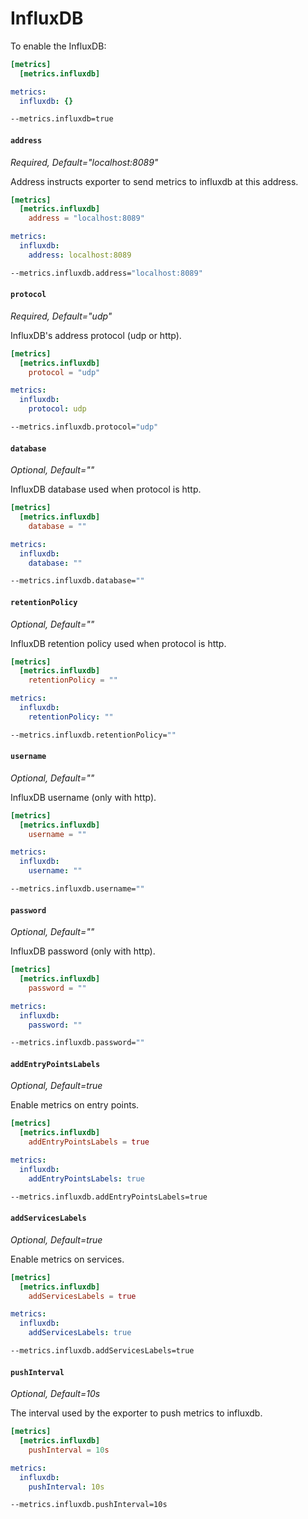 # InfluxDB

To enable the InfluxDB:

```toml tab="File (TOML)"
[metrics]
  [metrics.influxdb]
```

```yaml tab="File (YAML)"
metrics:
  influxdb: {}
```

```bash tab="CLI"
--metrics.influxdb=true
```

#### `address`

_Required, Default="localhost:8089"_

Address instructs exporter to send metrics to influxdb at this address.

```toml tab="File (TOML)"
[metrics]
  [metrics.influxdb]
    address = "localhost:8089"
```

```yaml tab="File (YAML)"
metrics:
  influxdb:
    address: localhost:8089
```

```bash tab="CLI"
--metrics.influxdb.address="localhost:8089"
```

#### `protocol`

_Required, Default="udp"_

InfluxDB's address protocol (udp or http).

```toml tab="File (TOML)"
[metrics]
  [metrics.influxdb]
    protocol = "udp"
```

```yaml tab="File (YAML)"
metrics:
  influxdb:
    protocol: udp
```

```bash tab="CLI"
--metrics.influxdb.protocol="udp"
```

#### `database`

_Optional, Default=""_

InfluxDB database used when protocol is http.

```toml tab="File (TOML)"
[metrics]
  [metrics.influxdb]
    database = ""
```

```yaml tab="File (YAML)"
metrics:
  influxdb:
    database: ""
```

```bash tab="CLI"
--metrics.influxdb.database=""
```

#### `retentionPolicy`

_Optional, Default=""_

InfluxDB retention policy used when protocol is http.

```toml tab="File (TOML)"
[metrics]
  [metrics.influxdb]
    retentionPolicy = ""
```

```yaml tab="File (YAML)"
metrics:
  influxdb:
    retentionPolicy: ""
```

```bash tab="CLI"
--metrics.influxdb.retentionPolicy=""
```

#### `username`

_Optional, Default=""_

InfluxDB username (only with http).

```toml tab="File (TOML)"
[metrics]
  [metrics.influxdb]
    username = ""
```

```yaml tab="File (YAML)"
metrics:
  influxdb:
    username: ""
```

```bash tab="CLI"
--metrics.influxdb.username=""
```

#### `password`

_Optional, Default=""_

InfluxDB password (only with http).

```toml tab="File (TOML)"
[metrics]
  [metrics.influxdb]
    password = ""
```

```yaml tab="File (YAML)"
metrics:
  influxdb:
    password: ""
```

```bash tab="CLI"
--metrics.influxdb.password=""
```

#### `addEntryPointsLabels`

_Optional, Default=true_

Enable metrics on entry points.

```toml tab="File (TOML)"
[metrics]
  [metrics.influxdb]
    addEntryPointsLabels = true
```

```yaml tab="File (YAML)"
metrics:
  influxdb:
    addEntryPointsLabels: true
```

```bash tab="CLI"
--metrics.influxdb.addEntryPointsLabels=true
```

#### `addServicesLabels`

_Optional, Default=true_

Enable metrics on services.

```toml tab="File (TOML)"
[metrics]
  [metrics.influxdb]
    addServicesLabels = true
```

```yaml tab="File (YAML)"
metrics:
  influxdb:
    addServicesLabels: true
```

```bash tab="CLI"
--metrics.influxdb.addServicesLabels=true
```

#### `pushInterval`

_Optional, Default=10s_

The interval used by the exporter to push metrics to influxdb.

```toml tab="File (TOML)"
[metrics]
  [metrics.influxdb]
    pushInterval = 10s
```

```yaml tab="File (YAML)"
metrics:
  influxdb:
    pushInterval: 10s
```

```bash tab="CLI"
--metrics.influxdb.pushInterval=10s
```
